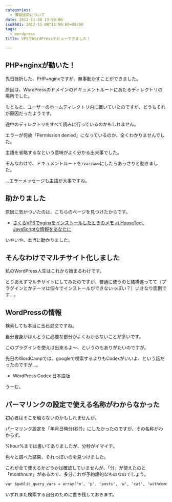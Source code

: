 ```yaml
---
categories:
  - 情報技術について
date: 2012-11-08 13:50:00
iso8601: 2012-11-08T13:50:00+09:00
tags:
  - wordpress
title: VPSでWordPressデビューできました！

---
```


<h2>PHP+nginxが動いた！</h2>

<p>先日挫折した、PHP+nginxですが、無事動かすことができました。</p>

<p>原因は、WordPressのドメインのドキュメントルートにあたるディレクトリの場所でした。</p>

<p>もともと、ユーザーのホームディレクトリ内に置いていたのですが、どうもそれが原因だったようです。</p>

<p>途中のディレクトリをすべて読みに行っているのかもしれません。</p>

<p>エラーが何故「Permission denied」になっているのか、全くわかりませんでした。</p>

<p>主語を省略するなという意味がよく分かる出来事でした。</p>

<p>そんなわけで、ドキュメントルートを<code>/var/www</code>にしたらあっさりと動きました。</p>

<p>…エラーメッセージも主語が大事ですね。</p>

<h2>助かりました</h2>

<p>原因に気がついたのは、こちらのページを見つけたからです。</p>

<ul><li><a href="http://hisasann.com/housetect/2012/01/vpsnginx.html">さくらVPSでnginxをインストールしたときのメモ at HouseTect, JavaScriptな情報をあなたに</a></li></ul>

<p>いやいや、本当に助かりました。</p>

<h2>そんなわけでマルチサイト化しました</h2>

<p>私のWordPress人生はこれから始まるわけです。</p>

<p>とりあえずマルチサイトにしてみたのですが、普通に使うのと結構違ってて（プラグインとかテーマは個々でインストールができないっぽい？）いきなり面倒です…。</p>

<h2>WordPressの情報</h2>

<p>検索しても本当に玉石混交ですね。</p>

<p>自分自身がほんとうに必要な部分がよくわからないことが多いです。</p>

<p>このプラグインを使えば出来るよ〜、というのもありがたいのですが。</p>

<p>先日のWordCampでは、googleで検索するよりもCodexがいいよ、という話だったのですが…。</p>

<ul><li>WordPress Codex 日本語版</li></ul>

<p>うーむ。</p>

<h2>パーマリンクの設定で使える名称がわからなかった</h2>

<p>初心者はそこを触らないのかもしれませんが。</p>

<p>パーマリンク設定を「年月日時分(秒?)」にしたかったのですが、その名称がわからず。</p>

<p>%hour%までは書いてありましたが、分秒がイマイチ。</p>

<p>色々と調べた結果、それっぽいのを見つけました。</p>

<p>これが全て使えるかどうかは確認していませんが、「分」が使えたのと「monthnum」があるので、多分これが予約語的なものなのでしょう。</p>

```default
var $public_query_vars = array('m', 'p', 'posts', 'w', 'cat', 'withcomments', 'withoutcomments', 's', 'search', 'exact', 'sentence', 'debug', 'calendar', 'page', 'paged', 'more', 'tb', 'pb', 'author', 'order', 'orderby', 'year', 'monthnum', 'day', 'hour', 'minute', 'second', 'name', 'category_name', 'tag', 'feed', 'author_name', 'static', 'pagename', 'page_id', 'error', 'comments_popup', 'attachment', 'attachment_id', 'subpost', 'subpost_id', 'preview', 'robots', 'taxonomy', 'term', 'cpage');<br>
```

<p>いずれまた検索する自分のために書き残しておきます。</p>
    	